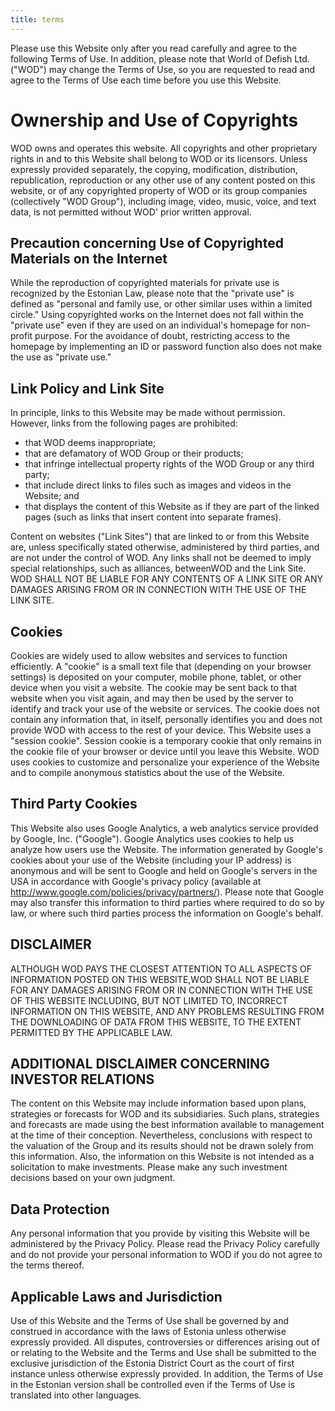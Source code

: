 ```yaml
---
title: terms
---
```

<!--StartFragment-->

Please use this Website only after you read carefully and agree to the following Terms of Use. In addition, please note that World of Defish Ltd. ("WOD") may change the Terms of Use, so you are requested to read and agree to the Terms of Use each time before you use this Website. 

# Ownership and Use of Copyrights

WOD owns and operates this website. All copyrights and other proprietary rights in and to this Website shall belong to WOD or its licensors. Unless expressly provided separately, the copying, modification, distribution, republication, reproduction or any other use of any content posted on this website, or of any copyrighted property of WOD or its group companies (collectively "WOD Group"), including image, video, music, voice, and text data, is not permitted without WOD' prior written approval. 

## Precaution concerning Use of Copyrighted Materials on the Internet

While the reproduction of copyrighted materials for private use is recognized by the Estonian Law, please note that the "private use" is defined as "personal and family use, or other similar uses within a limited circle." Using copyrighted works on the Internet does not fall within the "private use" even if they are used on an individual's homepage for non-profit purpose. For the avoidance of doubt, restricting access to the homepage by implementing an ID or password function also does not make the use as "private use." 

## Link Policy and Link Site

In principle, links to this Website may be made without permission. However, links from the following pages are prohibited:

* that WOD deems inappropriate; 
* that are defamatory of WOD Group or their products; 
* that infringe intellectual property rights of the WOD Group or any third party;
* that include direct links to files such as images and videos in the Website; and
* that displays the content of this Website as if they are part of the linked pages (such as links that insert content into separate frames).



Content on websites ("Link Sites") that are linked to or from this Website are, unless specifically stated otherwise, administered by third parties, and are not under the control of WOD. Any links shall not be deemed to imply special relationships, such as alliances, betweenWOD and the Link Site. WOD SHALL NOT BE LIABLE FOR ANY CONTENTS OF A LINK SITE OR ANY DAMAGES ARISING FROM OR IN CONNECTION WITH THE USE OF THE LINK SITE. 

## **Cookies**

Cookies are widely used to allow websites and services to function efficiently. A "cookie" is a small text file that (depending on your browser settings) is deposited on your computer, mobile phone, tablet, or other device when you visit a website. The cookie may be sent back to that website when you visit again, and may then be used by the server to identify and track your use of the website or services. The cookie does not contain any information that, in itself, personally identifies you and does not provide WOD with access to the rest of your device. This Website uses a "session cookie". Session cookie is a temporary cookie that only remains in the cookie file of your browser or device until you leave this Website. WOD uses cookies to customize and personalize your experience of the Website and to compile anonymous statistics about the use of the Website. 

## Third Party Cookies

This Website also uses Google Analytics, a web analytics service provided by Google, Inc. ("Google"). Google Analytics uses cookies to help us analyze how users use the Website. The information generated by Google's cookies about your use of the Website (including your IP address) is anonymous and will be sent to Google and held on Google's servers in the USA in accordance with Google's privacy policy (available at http://www.google.com/policies/privacy/partners/). Please note that Google may also transfer this information to third parties where required to do so by law, or where such third parties process the information on Google's behalf. 

## DISCLAIMER

ALTHOUGH WOD PAYS THE CLOSEST ATTENTION TO ALL ASPECTS OF INFORMATION POSTED ON THIS WEBSITE,WOD SHALL NOT BE LIABLE FOR ANY DAMAGES ARISING FROM OR IN CONNECTION WITH THE USE OF THIS WEBSITE INCLUDING, BUT NOT LIMITED TO, INCORRECT INFORMATION ON THIS WEBSITE, AND ANY PROBLEMS RESULTING FROM THE DOWNLOADING OF DATA FROM THIS WEBSITE, TO THE EXTENT PERMITTED BY THE APPLICABLE LAW. 

## ADDITIONAL DISCLAIMER CONCERNING INVESTOR RELATIONS

The content on this Website may include information based upon plans, strategies or forecasts for WOD and its subsidiaries. Such plans, strategies and forecasts are made using the best information available to management at the time of their conception. Nevertheless, conclusions with respect to the valuation of the Group and its results should not be drawn solely from this information. Also, the information on this Website is not intended as a solicitation to make investments. Please make any such investment decisions based on your own judgment. 

## Data Protection

Any personal information that you provide by visiting this Website will be administered by the Privacy Policy. Please read the Privacy Policy carefully and do not provide your personal information to WOD if you do not agree to the terms thereof. 

## Applicable Laws and Jurisdiction

Use of this Website and the Terms of Use shall be governed by and construed in accordance with the laws of Estonia unless otherwise expressly provided. All disputes, controversies or differences arising out of or relating to the Website and the Terms and Use shall be submitted to the exclusive jurisdiction of the Estonia District Court as the court of first instance unless otherwise expressly provided. In addition, the Terms of Use in the Estonian version shall be controlled even if the Terms of Use is translated into other languages.

<!--EndFragment-->
